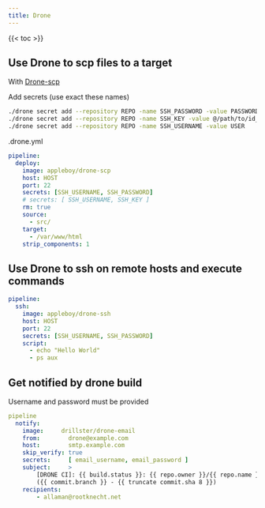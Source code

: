 ```yaml
---
title: Drone
---
```


{{< toc >}}

## Use Drone to scp files to a target

With [Drone-scp](http://plugins.drone.io/appleboy/drone-scp/)

Add secrets (use exact these names)

```bash
./drone secret add --repository REPO -name SSH_PASSWORD -value PASSWORD
./drone secret add --repository REPO -name SSH_KEY -value @/path/to/id_rsa
./drone secret add --repository REPO -name SSH_USERNAME -value USER
```

.drone.yml

```yaml
pipeline:
  deploy:
    image: appleboy/drone-scp
    host: HOST
    port: 22
    secrets: [SSH_USERNAME, SSH_PASSWORD]
    # secrets: [ SSH_USERNAME, SSH_KEY ]
    rm: true
    source:
      - src/
    target:
      - /var/www/html
    strip_components: 1
```

## Use Drone to ssh on remote hosts and execute commands

```yaml
pipeline:
  ssh:
    image: appleboy/drone-ssh
    host: HOST
    port: 22
    secrets: [SSH_USERNAME, SSH_PASSWORD]
    script:
      - echo "Hello World"
      - ps aux
```

## Get notified by drone build

Username and password must be provided

```yaml
pipeline
  notify:
    image:     drillster/drone-email
    from:        drone@example.com
    host:        smtp.example.com
    skip_verify: true
    secrets:     [ email_username, email_password ]
    subject:     >
        [DRONE CI]: {{ build.status }}: {{ repo.owner }}/{{ repo.name }}
        ({{ commit.branch }} - {{ truncate commit.sha 8 }})
    recipients:
        - allaman@rootknecht.net
```
